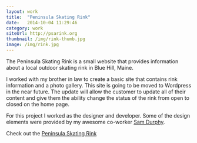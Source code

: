 ```yaml
---
layout: work
title:  "Peninsula Skating Rink"
date:   2014-10-04 11:29:46
category: work
siteUrl: http://psarink.org
thumbnail: /img/rink-thumb.jpg
image: /img/rink.jpg
---
```

The Peninsula Skating Rink is a small website that provides information about a local outdoor skating rink in Blue Hill, Maine.

I worked with my brother in law to create a basic site that contains rink information and a photo gallery.  This site is going to be moved to Wordpress in the near future.  The update will allow the customer to update all of their content and give them the ability change the status of the rink from open to closed on the home page.

For this project I worked as the designer and developer. Some of the design elements were provided by my awesome co-worker <a href="https://www.linkedin.com/in/samdurphy" title="Visit Sam on LinkedIn">Sam Durphy</a>.


Check out the <a href="http://psarink.org" title="Vist the homepage of the Peninsula Skating Rink of Blue Hill, Maine">Peninsula Skating Rink</a>
